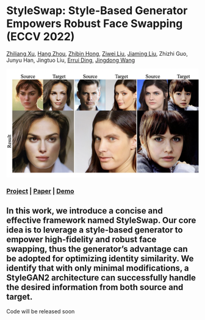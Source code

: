 # StyleSwap: Style-Based Generator Empowers Robust Face Swapping (ECCV 2022)

[Zhiliang Xu](https://scholar.google.com/citations?user=93ZNjNgAAAAJ&hl=zh-CN), [Hang Zhou](https://hangz-nju-cuhk.github.io/), [Zhibin Hong](https://scholar.google.com.au/citations?user=9IIxWBsAAAAJ), [Ziwei Liu](https://liuziwei7.github.io/), [Jiaming Liu](https://jmliu88.github.io/), Zhizhi Guo, Junyu Han, Jingtuo Liu, [Errui Ding](https://scholar.google.com/citations?user=1wzEtxcAAAAJ), [Jingdong Wang](https://jingdongwang2017.github.io/)

<img src='./misc/styleswap-teaser.png' width=800>

### [Project](https://hangz-nju-cuhk.github.io/projects/StyleSwap) | [Paper]() | [Demo](https://www.youtube.com/watch?v=bsHhzU8VSLo)


In this work, we introduce a concise and effective framework named StyleSwap. Our core idea is to leverage a style-based generator to empower high-fidelity and robust face swapping, thus the generator’s advantage can be adopted for optimizing identity similarity. We identify that with only minimal modifications, a StyleGAN2 architecture can successfully handle the desired information from both source and target. 
---
Code will be released soon
